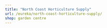 ```yaml
---
title: "North Coast Horticulture Supply"
url: /eureka/north-coast-horticulture-supply/
shop: garden centre
---
```

